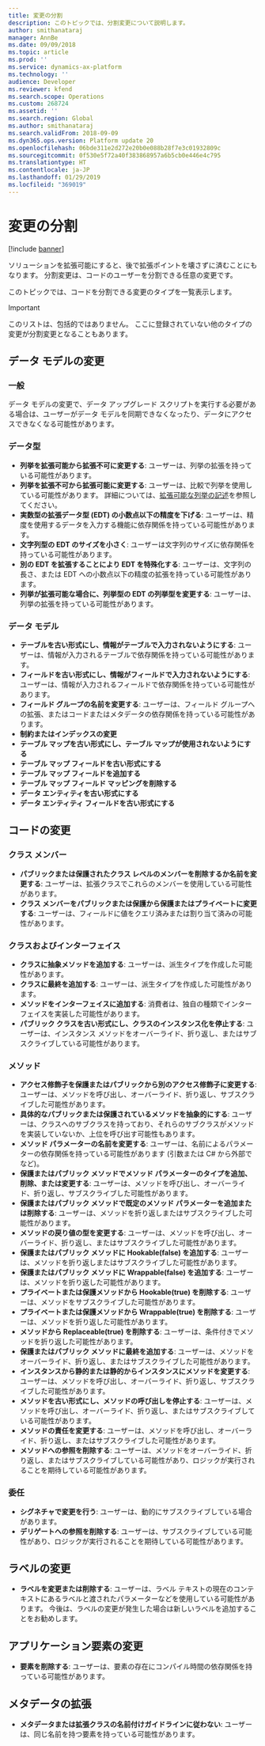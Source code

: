 ```yaml
---
title: 変更の分割
description: このトピックでは、分割変更について説明します。
author: smithanataraj
manager: AnnBe
ms.date: 09/09/2018
ms.topic: article
ms.prod: ''
ms.service: dynamics-ax-platform
ms.technology: ''
audience: Developer
ms.reviewer: kfend
ms.search.scope: Operations
ms.custom: 268724
ms.assetid: ''
ms.search.region: Global
ms.author: smithanataraj
ms.search.validFrom: 2018-09-09
ms.dyn365.ops.version: Platform update 20
ms.openlocfilehash: 06bde311e2d272e20b0e088b28f7e3c01932809c
ms.sourcegitcommit: 0f530e5f72a40f383868957a6b5cb0e446e4c795
ms.translationtype: HT
ms.contentlocale: ja-JP
ms.lasthandoff: 01/29/2019
ms.locfileid: "369019"
---
```

# <a name="breaking-changes"></a>変更の分割

[!include [banner](../includes/banner.md)]

ソリューションを拡張可能にすると、後で拡張ポイントを壊さずに済むことにもなります。 分割変更は、コードのユーザーを分割できる任意の変更です。

このトピックでは、コードを分割できる変更のタイプを一覧表示します。 

> [!IMPORTANT]
> このリストは、包括的ではありません。 ここに登録されていない他のタイプの変更が分割変更となることもあります。

## <a name="data-model-changes"></a>データ モデルの変更

### <a name="general"></a>一般
データ モデルの変更で、データ アップグレード スクリプトを実行する必要がある場合は、ユーザーがデータ モデルを同期できなくなったり、データにアクセスできなくなる可能性があります。

### <a name="data-types"></a>データ型
+ **列挙を拡張可能から拡張不可に変更する**: ユーザーは、列挙の拡張を持っている可能性があります。
+ **列挙を拡張不可から拡張可能に変更する**: ユーザーは、比較で列挙を使用している可能性があります。 詳細については、[拡張可能な列挙の記述](extensible-enums.md)を参照してください。
+ **実数型の拡張データ型 (EDT) の小数点以下の精度を下げる**: ユーザーは、精度を使用するデータを入力する機能に依存関係を持っている可能性があります。
+ **文字列型の EDT のサイズを小さく**: ユーザーは文字列のサイズに依存関係を持っている可能性があります。
+ **別の EDT を拡張することにより EDT を特殊化する**: ユーザーは、文字列の長さ、または EDT への小数点以下の精度の拡張を持っている可能性があります。
+ **列挙が拡張可能な場合に、列挙型の EDT の列挙型を変更する**: ユーザーは、列挙の拡張を持っている可能性があります。
 
### <a name="data-model"></a>データ モデル
+ **テーブルを古い形式にし、情報がテーブルで入力されないようにする**: ユーザーは、情報が入力されるテーブルで依存関係を持っている可能性があります。
+ **フィールドを古い形式にし、情報がフィールドで入力されないようにする**: ユーザーは、情報が入力されるフィールドで依存関係を持っている可能性があります。
+ **フィールド グループの名前を変更する**: ユーザーは、フィールド グループへの拡張、またはコードまたはメタデータの依存関係を持っている可能性があります。
+ **制約またはインデックスの変更**
+ **テーブル マップを古い形式にし、テーブル マップが使用されないようにする**
+ **テーブル マップ フィールドを古い形式にする**
+ **テーブル マップ フィールドを追加する**
+ **テーブル マップ フィールド マッピングを削除する**
+ **データ エンティティを古い形式にする**
+ **データ エンティティ フィールドを古い形式にする**

## <a name="code-changes"></a>コードの変更

### <a name="class-members"></a>クラス メンバー
+ **パブリックまたは保護されたクラス レベルのメンバーを削除するか名前を変更する**: ユーザーは、拡張クラスでこれらのメンバーを使用している可能性があります。
+ **クラス メンバーをパブリックまたは保護から保護またはプライベートに変更する**: ユーザーは、フィールドに値をクエリ済みまたは割り当て済みの可能性があります。

### <a name="classes-and-interfaces"></a>クラスおよびインターフェイス
+ **クラスに抽象メソッドを追加する**: ユーザーは、派生タイプを作成した可能性があります。
+ **クラスに最終を追加する**: ユーザーは、派生タイプを作成した可能性があります。
+ **メソッドをインターフェイスに追加する**: 消費者は、独自の種類でインターフェイスを実装した可能性があります。
+ **パブリック クラスを古い形式にし、クラスのインスタンス化を停止する**: ユーザーは、インスタンス メソッドをオーバーライド、折り返し、またはサブスクライブしている可能性があります。

### <a name="methods"></a>メソッド
+ **アクセス修飾子を保護またはパブリックから別のアクセス修飾子に変更する**: ユーザーは、メソッドを呼び出し、オーバーライド、折り返し、サブスクライブした可能性があります。
+ **具体的なパブリックまたは保護されているメソッドを抽象的にする**: ユーザーは、クラスへのサブクラスを持っており、それらのサブクラスがメソッドを実装していないか、上位を呼び出す可能性もあります。
+ **メソッド パラメーターの名前を変更する**: ユーザーは、名前によるパラメーターの依存関係を持っている可能性があります (引数または C\# から外部でなど)。
+ **保護またはパブリック メソッドでメソッド パラメーターのタイプを追加、削除、または変更する**: ユーザーは、メソッドを呼び出し、オーバーライド、折り返し、サブスクライブした可能性があります。
+ **保護またはパブリック メソッドで既定のメソッド パラメーターを追加または削除する**: ユーザーは、メソッドを折り返しまたはサブスクライブした可能性があります。
+ **メソッドの戻り値の型を変更する**: ユーザーは、メソッドを呼び出し、オーバーライド、折り返し、またはサブスクライブした可能性があります。
+ **保護またはパブリック メソッドに Hookable(false) を追加する**: ユーザーは、メソッドを折り返しまたはサブスクライブした可能性があります。
+ **保護またはパブリック メソッドに Wrappable(false) を追加する**: ユーザーは、メソッドを折り返した可能性があります。
+ **プライベートまたは保護メソッドから Hookable(true) を削除する**: ユーザーは、メソッドをサブスクライブした可能性があります。
+ **プライベートまたは保護メソッドから Wrappable(true) を削除する**: ユーザーは、メソッドを折り返した可能性があります。
+ **メソッドから Replaceable(true) を削除する**: ユーザーは、条件付きでメソッドを折り返した可能性があります。
+ **保護またはパブリック メソッドに最終を追加する**: ユーザーは、メソッドをオーバーライド、折り返し、またはサブスクライブした可能性があります。
+ **インスタンスから静的または静的からインスタンスにメソッドを変更する**: ユーザーは、メソッドを呼び出し、オーバーライド、折り返し、サブスクライブした可能性があります。
+ **メソッドを古い形式にし、メソッドの呼び出しを停止する**: ユーザーは、メソッドを呼び出し、オーバーライド、折り返し、またはサブスクライブしている可能性があります。
+ **メソッドの責任を変更する**: ユーザーは、メソッドを呼び出し、オーバーライド、折り返し、またはサブスクライブした可能性があります。
+ **メソッドへの参照を削除する**: ユーザーは、メソッドをオーバーライド、折り返し、またはサブスクライブしている可能性があり、ロジックが実行されることを期待している可能性があります。

### <a name="delegates"></a>委任
+ **シグネチャで変更を行う**: ユーザーは、動的にサブスクライブしている場合があります。
+ **デリゲートへの参照を削除する**: ユーザーは、サブスクライブしている可能性があり、ロジックが実行されることを期待している可能性があります。

## <a name="label-changes"></a>ラベルの変更
+ **ラベルを変更または削除する**: ユーザーは、ラベル テキストの現在のコンテキストにあるラベルと渡されたパラメーターなどを使用している可能性があります。 今後は、ラベルの変更が発生した場合は新しいラベルを追加することをお勧めします。

## <a name="application-element-changes"></a>アプリケーション要素の変更
+ **要素を削除する**: ユーザーは、要素の存在にコンパイル時間の依存関係を持っている可能性があります。
     
## <a name="metadata-extensions"></a>メタデータの拡張
+ **メタデータまたは拡張クラスの名前付けガイドラインに従わない**: ユーザーは、同じ名前を持つ要素を持っている可能性があります。
